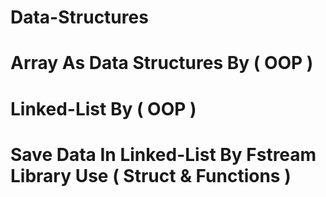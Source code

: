 # Data-Structures
# Array As Data Structures By ( OOP )
# Linked-List By ( OOP )
# Save Data In Linked-List By Fstream Library Use ( Struct & Functions )
